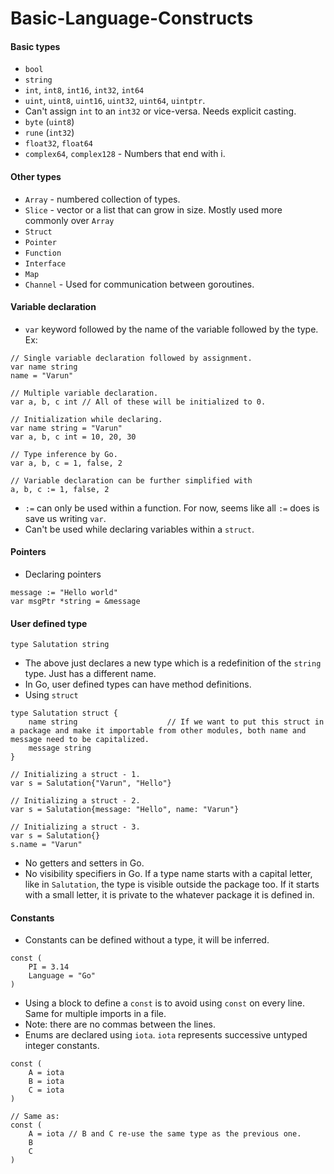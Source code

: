 # Basic-Language-Constructs

#### Basic types
- `bool`
- `string`
- `int`, `int8`, `int16`, `int32`, `int64`
- `uint`, `uint8`, `uint16`, `uint32`, `uint64`, `uintptr`.
- Can't assign `int` to an `int32` or vice-versa. Needs explicit casting.
- `byte` (`uint8`)
- `rune` (`int32`)
- `float32`, `float64`
- `complex64`, `complex128` - Numbers that end with i.

#### Other types
- `Array` - numbered collection of types.
- `Slice` - vector or a list that can grow in size. Mostly used more commonly over `Array`
- `Struct`
- `Pointer`
- `Function`
- `Interface`
- `Map`
- `Channel` - Used for communication between goroutines.

#### Variable declaration
- `var` keyword followed by the name of the variable followed by the type. Ex:    
```
// Single variable declaration followed by assignment.
var name string
name = "Varun"

// Multiple variable declaration.
var a, b, c int // All of these will be initialized to 0.

// Initialization while declaring.
var name string = "Varun"
var a, b, c int = 10, 20, 30

// Type inference by Go.
var a, b, c = 1, false, 2

// Variable declaration can be further simplified with
a, b, c := 1, false, 2
```
- `:=` can only be used within a function. For now, seems like all `:=` does is save us writing `var`.
- Can't be used while declaring variables within a `struct`.

#### Pointers
- Declaring pointers    
```
message := "Hello world"
var msgPtr *string = &message
```

#### User defined type
```
type Salutation string
```
- The above just declares a new type which is a redefinition of the `string` type. Just has a different name.
- In Go, user defined types can have method definitions.
- Using `struct`
```
type Salutation struct {
    name string                    // If we want to put this struct in a package and make it importable from other modules, both name and message need to be capitalized.
    message string
}

// Initializing a struct - 1.
var s = Salutation{"Varun", "Hello"}

// Initializing a struct - 2.
var s = Salutation{message: "Hello", name: "Varun"}

// Initializing a struct - 3.
var s = Salutation{}
s.name = "Varun"
```
- No getters and setters in Go.
- No visibility specifiers in Go. If a type name starts with a capital letter, like in `Salutation`, the type is visible outside the package too. If it starts with a small letter, it is private to the whatever package it is defined in.

#### Constants
- Constants can be defined without a type, it will be inferred.
```
const (
	PI = 3.14
	Language = "Go"
)
```
- Using a block to define a `const` is to avoid using `const` on every line. Same for multiple imports in a file.
- Note: there are no commas between the lines.
- Enums are declared using `iota`. `iota` represents successive untyped integer constants.
```
const (
	A = iota
	B = iota
	C = iota
)

// Same as:
const (
	A = iota // B and C re-use the same type as the previous one.
	B
	C
)
```
